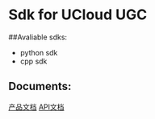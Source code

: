 # Sdk for UCloud UGC

##Avaliable sdks:
- python sdk
- cpp sdk

## Documents:
[产品文档][1]
[API文档][2]

[1]:https://docs.ucloud.cn/compute/ugc/index.html
[2]:https://docs.ucloud.cn/api-docs-az/ugc-api/index.html
